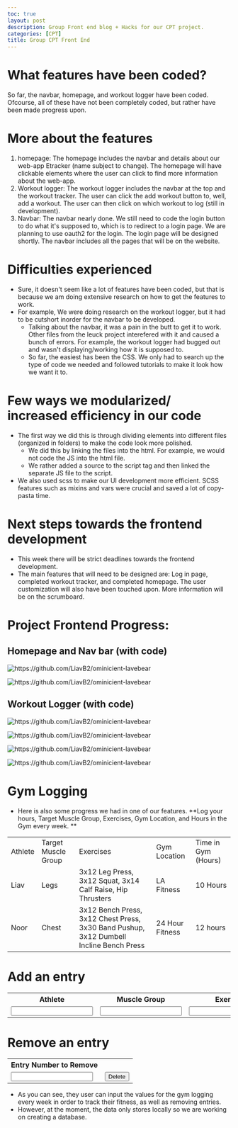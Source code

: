 ```yaml
---
toc: true
layout: post
description: Group Front end blog + Hacks for our CPT project.
categories: [CPT]
title: Group CPT Front End
---
```


# What features have been coded? 
So far, the navbar, homepage, and workout logger have been coded. Ofcourse, all of these have not been completely coded, but rather have been made progress upon. 

# More about the features
1. homepage: The homepage includes the navbar and details about our web-app Etracker (name subject to change). The homepage will have clickable elements where the user can click to find more information about the web-app. 
2. Workout logger: The workout logger includes the navbar at the top and the workout tracker. The user can click the add workout button to, well, add a workout. The user can then click on which workout to log (still in development).
3. Navbar: The navbar nearly done. We still need to code the login button to do what it's supposed to, which is to redirect to a login page. We are planning to use oauth2 for the login. The login page will be designed shortly. The navbar includes all the pages that will be on the website. 


# Difficulties experienced
- Sure, it doesn't seem like a lot of features have been coded, but that is because we am doing extensive research on how to get the features to work. 
- For example, We were doing research on the workout logger, but it had to be cutshort inorder for the navbar to be developed.
    - Talking about the navbar, it was a pain in the butt to get it to work. Other files from the leuck project interefered with it and caused a bunch of errors. For example, the workout logger had bugged out and wasn't displaying/working how it is supposed to. 
    - So far, the easiest has been the CSS. We only had to search up the type of code we needed and followed tutorials to make it look how we want it to. 

# Few ways we modularized/ increased efficiency in our code
- The first way we did this is through dividing elements into different files (organized in folders) to make the code look more polished. 
    - We did this by linking the files into the html. For example, we would not code the JS into the html file. 
    - We rather added a source to the script tag and then linked the separate JS file to the script. 
- We also used scss to make our UI development more efficient. SCSS features such as mixins and vars were crucial and saved a lot of copy-pasta time. 

# Next steps towards the frontend development
- This week there will be strict deadlines towards the frontend development. 
- The main features that will need to be designed are: Log in page, completed workout tracker, and completed homepage. The user customization will also have been touched upon. More information will be on the scrumboard. 

# Project Frontend Progress:

## Homepage and Nav bar (with code)

![]({{site.baseurl}}/images/cpt1.png "https://github.com/LiavB2/ominicient-lavebear") 

![]({{site.baseurl}}/images/cpt2.png "https://github.com/LiavB2/ominicient-lavebear") 

## Workout Logger (with code)

![]({{site.baseurl}}/images/cpt6.png "https://github.com/LiavB2/ominicient-lavebear") 

![]({{site.baseurl}}/images/cpt3.png "https://github.com/LiavB2/ominicient-lavebear") 

![]({{site.baseurl}}/images/cpt4.png "https://github.com/LiavB2/ominicient-lavebear") 

![]({{site.baseurl}}/images/cpt5.png "https://github.com/LiavB2/ominicient-lavebear") 


# Gym Logging
- Here is also some progress we had in one of our features.
**Log your hours, Target Muscle Group, Exercises, Gym Location, and Hours in the Gym every week. **

<table id="gymTable">
    <tr>
        <td>Athlete</td>
        <td>Target Muscle Group</td>
        <td>Exercises</td>
        <td>Gym Location</td>
        <td>Time in Gym (Hours)</td>
    </tr>
    <tr>
        <td>Liav</td>
        <td>Legs</td>
        <td>3x12 Leg Press, 3x12 Squat, 3x14 Calf Raise, Hip Thrusters</td>
        <td>LA Fitness</td>
        <td>10 Hours</td>
    </tr>
    <tr>
        <td>Noor</td>
        <td>Chest</td>
        <td>3x12 Bench Press, 3x12 Chest Press, 3x30 Band Pushup, 3x12 Dumbell Incline Bench Press</td>
        <td>24 Hour Fitness</td>
        <td>12 hours</td>
    </tr>
</table>


# Add an entry
<table>
    <tr>
        <th><label for="athlete">Athlete</label></th>
        <th><label for="muscle">Muscle Group</label></th>
        <th><label for="exercise">Exercise</label></th>
        <th><label for="location">Gym Location</label></th>
        <th><label for="hours">Hours in the Gym</label></th>
    </tr>
    <tr>
        <td><input type="text" name="athlete" id="athlete" required></td>
        <td><input type="text" name="muscle" id="muscle" required></td>
        <td><input type="text" name="exercise" id="exercise" required></td>
        <td><input type="text" name="location" id="location" required></td>
        <td><input type="text" name="hours" id="hours" required></td>
        <td ><button onclick="create_Entry()">Add</button></td>
    </tr>
</table>

# Remove an entry
<table>
    <tr>
        <th><label for="num">Entry Number to Remove</label></th>
    </tr>
    <tr>
        <td><input type="number" name="num" id="num" required></td>
        <td ><button onclick="delete_Entry()">Delete</button></td>
    </tr>
</table>

<script>
function create_Entry() {
  var table = document.getElementById("gymTable");
  var row = table.insertRow(1);
  var cell1 = row.insertCell(0);
  var cell2 = row.insertCell(1);
  var cell3 = row.insertCell(2);
  var cell4 = row.insertCell(3);
  var cell5 = row.insertCell(4);
  cell1.innerHTML = document.getElementById("athlete").value;
  cell2.innerHTML = document.getElementById("muscle").value;
  cell3.innerHTML = document.getElementById("exercise").value;
  cell4.innerHTML = document.getElementById("location").value;
  cell5.innerHTML = document.getElementById("hours").value;
}

function delete_Entry() {
    var table = document.getElementById("gymTable");
    document.getElementsByTagName("tr")[document.getElementById("num").value].remove();
}

</script>

- As you can see, they user can input the values for the gym logging every week in order to track their fitness, as well as removing entries.
- However, at the moment, the data only stores locally so we are working on creating a database.